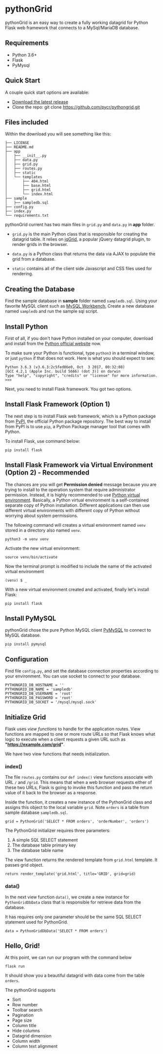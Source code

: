 # pythonGrid

pythonGrid is an easy way to create a fully working datagrid for Python Flask web framework that connects to a MySql/MariaDB database.

## Requirements

* Python 3.6+
* Flask
* PyMysql

## Quick Start

A couple quick start options are available:

* [Download the latest release](https://github.com/pycr/pythongrid/archive/master.zip)
* Clone the repo: git clone https://github.com/pycr/pythongrid.git

## Files included

Within the download you will see something like this:

    ├── LICENSE
    ├── README.md
    ├── app
    │   ├── __init__.py
    │   ├── data.py
    │   ├── grid.py
    │   ├── routes.py
    │   ├── static
    │   └── templates
    │       ├── 404.html
    │       ├── base.html
    │       ├── grid.html
    │       └── index.html
    ├── sample
    │   ├── sampledb.sql
    ├── config.py
    ├── index.py
    └── requirements.txt

pythonGrid current has two main files in `grid.py` and `data.py` in **app** folder.

* `grid.py` is the main Python class that is responsible for creating the datagrid table. It relies on [jqGrid](https://free-jqgrid.github.io/getting-started/index.html), a popular jQuery datagrid plugin, to render grids in the browser. 

* `data.py` is a Python class that returns the data via AJAX to populate the grid from a database.

* `static` contains all of the client side Javascript and CSS files used for rendering.

## Creating the Database

Find the sample database in **sample** folder named `sampledb.sql`. Using your favorite MySQL client such as [MySQL Workbench](https://dev.mysql.com/downloads/workbench/), Create a new database named `sampledb` and run the sample sql script.

## Install Python

First of all, if you don't have Python installed on your computer, download and install from the [Python official website](https://www.python.org/downloads/) now.

To make sure your Python is functional, type `python3` in a terminal window, or just `python` if that does not work. Here is what you should expect to see:

    Python 3.6.3 (v3.6.3:2c5fed86e0, Oct  3 2017, 00:32:08)
    [GCC 4.2.1 (Apple Inc. build 5666) (dot 3)] on darwin
    Type "help", "copyright", "credits" or "license" for more information.
    >>>

Next, you need to install Flask framework. You got two options.

## Install Flask Framework (Option 1)

The next step is to install Flask web framework, which is a Python package from [PyPI](https://pypi.org/), the official Python package repository. The best way to install from PyPI is to use `pip`, a Python Package manager tool that comes with Python. 

To install Flask, use command below:

    pip install flask

## Install Flask Framework via Virtual Environment (Option 2) - Recommended

The chances are you will get **Permission denied** message because you are trying to install to the operation system that require administrator permission. Instead, it is highly recommended to use [Python virtual environment](https://docs.python.org/3/tutorial/venv.html). Basically, a Python virtual environment is a self-contained separate copy of Python installation. Different applications can then use different virtual environments with different copy of Python without worrying about system permissions.

The following command will creates a virtual environment named `venv` stored in a directory also named `venv`.

    python3 -m venv venv

Activate the new virtual environment:

    source venv/bin/activate

Now the terminal prompt is modified to include the name of the activated virtual environment

    (venv) $ _

With a new virtual environment created and activated, finally let's install Flask:

    pip install flask

## Install PyMySQL

pythonGrid chose the pure Python MySQL client [PyMySQL](https://github.com/PyMySQL/PyMySQL) to connect to MySQL database.

    pip install pymysql

## Configuration

Find file `config.py`, and set the database connection properties according to your environment. You can use socket to connect to your database. 

    PYTHONGRID_DB_HOSTNAME = ''
    PYTHONGRID_DB_NAME = 'sampledb'
    PYTHONGRID_DB_USERNAME = 'root'
    PYTHONGRID_DB_PASSWORD = 'root'
    PYTHONGRID_DB_SOCKET = '/mysql/mysql.sock'

## Initialize Grid

Flask uses *view functions* to handle for the application routes. View functions are mapped to one or more route URLs so that Flask knows what logic to execute when a client requests a given URL such as **"https://example.com/grid"**.

We have two view functions that needs initialization.

### index()

The file `routes.py` contains our `def index()` view functions associate with URL `/` and `/grid`. This means that when a web browser requests either of these two URLs, Flask is going to invoke this function and pass the return value of it back to the browser as a response.

Inside the function, it creates a new instance of the PythonGrid class and assigns this object to the local variable `grid`. Note `orders` is a table from sample database `sampledb.sql`.

    grid = PythonGrid('SELECT * FROM orders', 'orderNumber', 'orders')

The PythonGrid initializer requires three parameters:

1. A simple SQL SELECT statement
2. The database table primary key
3. The database table name

The view function returns the rendered template from `grid.html` template. It passes grid object. 

    return render_template('grid.html', title='GRID', grid=grid)

### data()

In the next view function `data()`, we create a new instance for `PythonGridDbData` class that is responsible for retrieve data from the database.

It has requires only one parameter should be the same SQL SELECT statement used for PythonGrid.

    data = PythonGridDbData('SELECT * FROM orders')

## Hello, Grid!

At this point, we can run our program with the command below

    flask run

It should show you a beautiful datagrid with data come from the table `orders`. 

The pythonGrid supports

* Sort
* Row number
* Toolbar search
* Pagination
* Page size
* Column title
* Hide columns
* Datagrid dimension
* Column width
* Column text alignment